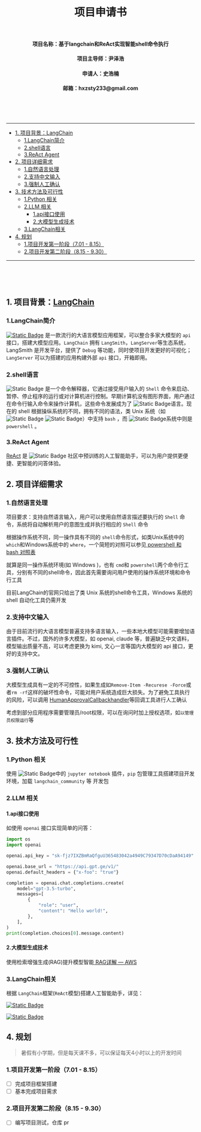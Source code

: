 <h1 align='center'>项目申请书</h1> <br>
<h4 align='center'>项目名称：基于langchain和ReAct实现智能shell命令执行</h4>
<h4 align='center'>项目主导师：尹泽浩</h4>
<h4 align='center'>申请人：史浩楠</h4>
<h4 align='center'>邮箱：hxzsty233@gmail.com</h4>

<br>
<br>
<br>

---
<!-- @import "[TOC]" {cmd="toc" depthFrom=1 depthTo=6 orderedList=false} -->

<!-- code_chunk_output -->

- [1. 项目背景：LangChain](#1-项目背景langchainhttpspythonlangchaincomv01docs)
  - [1.LangChain简介](#1langchain简介)
  - [2.shell语言](#2shell语言)
  - [3.ReAct Agent](#3react-agent)
- [2. 项目详细需求](#2-项目详细需求)
  - [1.自然语言处理](#1自然语言处理)
  - [2.支持中文输入](#2支持中文输入)
  - [3.强制人工确认](#3强制人工确认)
- [3. 技术方法及可行性](#3-技术方法及可行性)
  - [1.Python 相关](#1python-相关)
  - [2.LLM 相关](#2llm-相关)
    - [1.api接口使用](#1api接口使用)
    - [2.大模型生成技术](#2大模型生成技术)
  - [3.LangChain相关](#3langchain相关)
- [4. 规划](#4-规划)
  - [1.项目开发第一阶段（7.01 - 8.15）](#1项目开发第一阶段701---815)
  - [2.项目开发第二阶段（8.15 - 9.30）](#2项目开发第二阶段815---930)

<!-- /code_chunk_output -->

---

<br>
<br>
<br>

## 1. 项目背景：[LangChain](https://python.langchain.com/v0.1/docs)

### 1.LangChain简介

[![Static Badge](https://img.shields.io/badge/LangChain-black)](https://www.langchain.com/) 是一款流行的大语言模型应用框架，可以整合多家大模型的 `api` 接口，搭建大模型应用。`LangChain` 拥有 `LangSmith`，`LangServer`等生态系统，LangSmith 是开发平台，提供了 `Debug` 等功能，同时使项目开发更好的可视化；`LangServer` 可以为搭建的应用构建外部 `api` 接口，开箱即用。

### 2.shell语言

![Static Badge](https://img.shields.io/badge/Shell-black) 是一个命令解释器，它通过接受用户输入的 `Shell` 命令来启动、暂停、停止程序的运行或对计算机进行控制。早期计算机没有图形界面，用户通过在命令行输入命令来操作计算机，这些命令发展成为了 ![Static Badge](https://img.shields.io/badge/Shell-%23FFF8DC?logo=shell)语言。现在的 shell 根据操纵系统的不同，拥有不同的语法，类 Unix 系统（如 ![Static Badge](https://img.shields.io/badge/Linux-black?logo=linux) ![Static Badge](https://img.shields.io/badge/MacOS-black?logo=macos)）中支持 `bash` ，而 ![Static Badge](https://img.shields.io/badge/Windows-black?logo=windows)系统中则是 `powershell` 。

### 3.ReAct Agent

[ReAct](https://python.langchain.com/v0.1/docs/modules/agents/agent_types/react/) 是 ![Static Badge](https://img.shields.io/badge/LangChain-black) 社区中预训练的人工智能助手，可以为用户提供更便捷、更智能的问答体验。

## 2. 项目详细需求

### 1.自然语言处理

项目要求：支持自然语言输入，用户可以使用自然语言描述要执行的 `Shell` 命令，系统将自动解析用户的意图生成并执行相应的 `Shell` 命令

根据操作系统不同，同一操作具有不同的 `shell`命令形式，如类Unix系统中的 `which`和Windows系统中的 `where`，一个简短的对照可以参见[ powershell 和 bash 对照表](https://www.pstips.net/bash-and-powershell-quick-reference.html)

就算是同一操作系统环境(如 Windows )，也有 `cmd`和 `powershell`两个命令行工具，分别有不同的shell命令，因此首先需要询问用户使用的操作系统环境和命令行工具
 
目前LangChain的官网只给出了类 Unix 系统的shell命令工具，Windows 系统的 shell 自动化工具仍需开发

### 2.支持中文输入

由于目前流行的大语言模型普遍支持多语言输入，一些本地大模型可能需要增加语言插件。不过，国外的许多大模型，如 openai, claude 等，普遍缺乏中文语料，模型输出质量不高，可以考虑更换为 kimi, 文心一言等国内大模型的 api 接口，更好的支持中文。

### 3.强制人工确认

大模型生成具有一定的不可控性，如果生成如`Remove-Item -Recurese -Force`或者`rm -rf`这样的破坏性命令，可能对用户系统造成巨大损失。为了避免工具执行的风险，可以调用 [HumanApprovalCallbackhandler](https://api.python.langchain.com/en/latest/callbacks/langchain_community.callbacks.human.HumanApprovalCallbackHandler.html)等回调工具进行人工确认

考虑到部分应用程序需要管理员/root权限，可以在询问时加上授权选项，如`以管理员权限运行`等

## 3. 技术方法及可行性

### 1.Python 相关

使用 ![Static Badge](https://img.shields.io/badge/VScode-blue?logo=visualstudiocode)中的 `jupyter notebook` 插件，`pip` 包管理工具搭建项目开发环境，加载 `langchain_community` 等 开发包

### 2.LLM 相关

#### 1.api接口使用

如使用 `openai` 接口实现简单的问答：

```python
import os
import openai

openai.api_key = "sk-fjz7IXZBmRaQfguU365483042a4949C79347D70cDaA94149"

openai.base_url = "https://api.gpt.ge/v1/"
openai.default_headers = {"x-foo": "true"}

completion = openai.chat.completions.create(
    model="gpt-3.5-turbo",
    messages=[
        {
            "role": "user",
            "content": "Hello world!",
        },
    ],
)
print(completion.choices[0].message.content)
```

#### 2.大模型生成技术

使用检索增强生成(RAG)提升模型智能[ RAG详解 — AWS](https://aws.amazon.com/cn/what-is/retrieval-augmented-generation/)

### 3.LangChain相关

根据 `LangChain`框架(`ReAct`模型)搭建人工智能助手，详见：

[![Static Badge](https://img.shields.io/badge/LangChain-black)](https://python.langchain.com/v0.1/docs/modules/agents/agent_types/react/)

[![Static Badge](https://img.shields.io/badge/ReAct-black)](https://react-lm.github.io/)

## 4. 规划

> 暑假有小学期，但是每天课不多，可以保证每天4小时以上的开发时间

### 1.项目开发第一阶段（7.01 - 8.15）

- [ ] 完成项目框架搭建
- [ ] 基本完成项目需求

### 2.项目开发第二阶段（8.15 - 9.30）

- [ ] 编写项目测试，仓库 pr 
